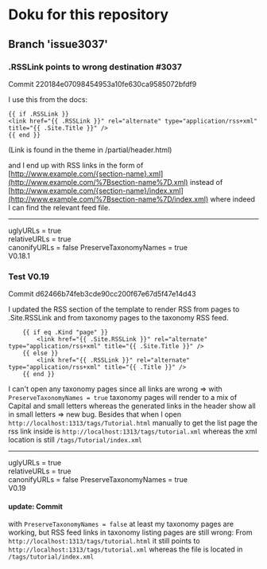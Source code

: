
# Doku for this repository

## Branch 'issue3037'
###  .RSSLink points to wrong destination #3037

Commit 220184e07098454953a10fe630ca9585072bfdf9

I use this from the docs:

```
{{ if .RSSLink }}
<link href="{{ .RSSLink }}" rel="alternate" type="application/rss+xml" title="{{ .Site.Title }}" />
{{ end }}

```
(Link is found in the theme in /partial/header.html)

and I end up with RSS links in the form of
[http://www.example.com/{section-name}.xml](http://www.example.com/%7Bsection-name%7D.xml)
instead of
[http://www.example.com/{section-name}/index.xml](http://www.example.com/%7Bsection-name%7D/index.xml)
where indeed I can find the relevant feed file.

*****
uglyURLs = true    
relativeURLs = true    
canonifyURLs = false
PreserveTaxonomyNames = true    
V0.18.1    

### Test V0.19

Commit d62466b74feb3cde90cc200f67e67d5f47e14d43

I updated the RSS section of the template to render RSS from pages to .Site.RSSLink and from taxonomy pages to the taxonomy RSS feed.

```
    {{ if eq .Kind "page" }}
        <link href="{{ .Site.RSSLink }}" rel="alternate" type="application/rss+xml" title="{{ .Site.Title }}" />        
    {{ else }}
        <link href="{{ .RSSLink }}" rel="alternate" type="application/rss+xml" title="{{ .Title }}" />
    {{ end }}
```

I can't open any taxonomy pages since all links are wrong => with `PreserveTaxonomyNames = true` taxonomy pages will render to a mix of Capital and small letters whereas the generated links in the header show all in small letters => new bug.
Besides that when I open `http://localhost:1313/tags/Tutorial.html` manually to get the list page the rss link inside is `http://localhost:1313/tags/tutorial.xml` whereas the xml location is still  `/tags/Tutorial/index.xml`

*****
uglyURLs = true    
relativeURLs = true    
canonifyURLs = false
PreserveTaxonomyNames = true    
V0.19   


#### update: Commit 
with `PreserveTaxonomyNames = false` at least my taxonomy pages are working, but RSS feed links in taxonomy listing pages are still wrong:
From `http://localhost:1313/tags/tutorial.html` it still points to `http://localhost:1313/tags/tutorial.xml` whereas the file is located in `/tags/tutorial/index.xml`






